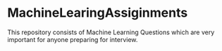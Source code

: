 # MachineLearingAssiginments
This repository consists of Machine Learning Questions which are very important for anyone preparing for interview.
